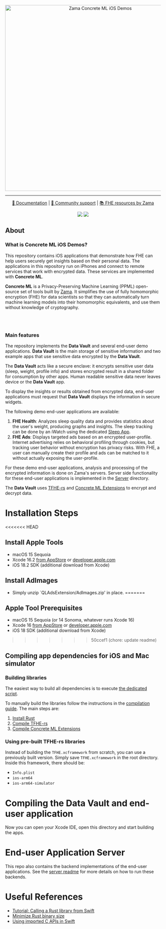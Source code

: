 <p align="center">
<!-- product name logo -->
<picture>
  <source media="(prefers-color-scheme: dark)" srcset="https://github.com/user-attachments/assets/75a78517-d423-4a28-8db3-1f50e7d86925">
  <source media="(prefers-color-scheme: light)" srcset="https://github.com/user-attachments/assets/674c368f-8030-4407-985b-417a09e1fe87">
  <img width=600 alt="Zama Concrete ML iOS Demos">
</picture>
</p>

<hr>

<p align="center">
  <a href="https://docs.zama.ai/concrete-ml"> 📒 Documentation</a> | <a href="https://zama.ai/community"> 💛 Community support</a> | <a href="https://github.com/zama-ai/awesome-zama"> 📚 FHE resources by Zama</a>
</p>

<p align="center">
  <a href="LICENSE"><img src="https://img.shields.io/badge/License-BSD--3--Clause--Clear-%23ffb243?style=flat-square"></a>
  <a href="https://github.com/zama-ai/bounty-program"><img src="https://img.shields.io/badge/Contribute-Zama%20Bounty%20Program-%23ffd208?style=flat-square"></a>
</p>

## About

### What is Concrete ML iOS Demos?

This repository contains iOS applications that demonstrate 
how FHE can help users securely get insights based on their personal
data. The applications in this repository run on iPhones and connect to remote services that work with encrypted data. These services are implemented with **Concrete ML**.

**Concrete ML** is a Privacy-Preserving Machine Learning (PPML) open-source set of tools built by [Zama](https://github.com/zama-ai). It simplifies the use of fully homomorphic encryption (FHE) for data scientists so that they can automatically turn machine learning models into their homomorphic equivalents, and use them without knowledge of cryptography.

<br></br>

### Main features

The repository implements the **Data Vault** and several end-user demo applications. **Data Vault** is the main storage of sensitive information and two example apps that use sensitive data encrypted by the **Data Vault**.

The **Data Vault** acts like a secure enclave: it encrypts sensitive user data (sleep, weight, profile info) and stores encrypted result in a shared folder for consumption by other apps. Human readable sensitive data never leaves device or the **Data Vault** app. 

To display the insights or results obtained from encrypted data, end-user applications must request that **Data Vault** displays the information in secure widgets. 

The following demo end-user applications are available:

1. **FHE Health**: Analyzes sleep quality data and provides statistics about the user's weight, producing graphs and insights. The sleep tracking can be done by an iWatch using the dedicated [Sleep App](https://support.apple.com/guide/watch/track-your-sleep-apd830528336/watchos).
1. **FHE Ads**: Displays targeted ads based on an encrypted user-profile. Internet advertising relies on behavioral profiling through cookies, but tracking user behavior without encryption has privacy risks. With FHE, a user can manually create their profile and ads can be matched to it without actually exposing the user-profile.

For these demo end-user applications, analysis and processing of the encrypted information is done on Zama's servers. Server side functionality for these end-user applications is implemented in the [Server](Server/README.md) directory.

The **Data Vault** uses [TFHE-rs](https://github.com/zama-ai/tfhe-rs) and  [Concrete ML Extensions](https://github.com/zama-ai/concrete-ml-extensions) to encrypt and decrypt data.

# Installation Steps

<<<<<<< HEAD
## Install Apple Tools
- macOS 15 Sequoia
- Xcode 16.2 [from AppStore](https://apps.apple.com/fr/app/xcode/id497799835) or [developer.apple.com](https://developer.apple.com/download/applications/)
- iOS 18.2 SDK (additional download from Xcode)

## Install AdImages
- Simply unzip `QLAdsExtension/AdImages.zip' in place.
=======
## Apple Tool Prerequisites
- macOS 15 Sequoia (or 14 Sonoma, whatever runs Xcode 16)
- Xcode 16 [from AppStore](https://apps.apple.com/fr/app/xcode/id497799835) or [developer.apple.com](https://developer.apple.com/download/applications/)
- iOS 18 SDK (additional download from Xcode)
>>>>>>> 50ccef1 (chore: update readme)

## Compiling app dependencies for iOS and Mac simulator

### Building libraries

The easiest way to build all dependencies is to execute [the dedicated script](./setup_tfhe_xcframework.sh). 

To manually build the libraries follow the instructions in the [compilation guide](./COMPILING.md). The main steps are:

1. [Install Rust](COMPILING.md#1-install-rust)
1. [Compile TFHE-rs](COMPILING.md#2-compile-tfhe-rs-for-use-in-swift) 
1. [Compile Concrete ML Extensions](COMPILING.md#3-compile-concrete-ml-extensions-for-use-in-swift)

### Using pre-built TFHE-rs libraries

Instead of building the `TFHE.xcframework` from scratch, you can use a previously built version. Simply save `TFHE.xcframework` in the root directory. Inside this framework, there should be:
- `Info.plist`
- `ios-arm64`
- `ios-arm64-simulator`

# Compiling the Data Vault and end-user application

Now you can open your Xcode IDE, open this directory and start building the apps.

# End-user Application Server
This repo also contains the backend implementations of the end-user applications. See the [server readme](Server/README.md) for more details on how to run these backends. 

# Useful References
- [Tutorial: Calling a Rust library from Swift](https://medium.com/@kennethyoel/a-swiftly-oxidizing-tutorial-44b86e8d84f5)
- [Minimize Rust binary size](https://github.com/johnthagen/min-sized-rust)
- [Using imported C APIs in Swift](https://developer.apple.com/documentation/swift/imported-c-and-objective-c-apis)
